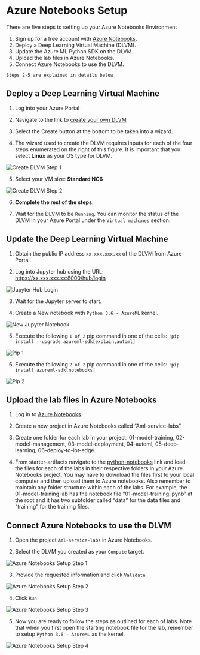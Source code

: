 # Azure Notebooks Setup

There are five steps to setting up your Azure Notebooks Environment

1. Sign up for a free account with [Azure Notebooks](https://notebooks.azure.com/).
2. Deploy a Deep Learning Virtual Machine (DLVM).
3. Update the Azure ML Python SDK on the DLVM.
4. Upload the lab files in Azure Notebooks.
5. Connect Azure Notebooks to use the DLVM.

`Steps 2-5 are explained in details below`


## Deploy a Deep Learning Virtual Machine

1. Log into your Azure Portal

2. Navigate to the link to [create your own DLVM](https://portal.azure.com/#create/microsoft-ads.dsvm-deep-learningtoolkit)

3. Select the Create button at the bottom to be taken into a wizard.

4. The wizard used to create the DLVM requires inputs for each of the four steps enumerated on the right of this figure. It is important that you select **Linux** as your OS type for DLVM.

![Create DLVM Step 1](./images/setup_vm/create_vm_1.png)


5. Select your VM size: **Standard NC6**

![Create DLVM Step 2](./images/setup_vm/create_vm_2.png)


6. **Complete the rest of the steps**.

7. Wait for the DLVM to be `Running`. You can monitor the status of the DLVM in your Azure Portal under the `Virtual machines` section.


## Update the Deep Learning Virtual Machine

1. Obtain the public IP address `xx.xxx.xxx.xx` of the DLVM from Azure Portal.

2. Log into Jupyter hub using the URL: https://xx.xxx.xxx.xx:8000/hub/login

![Jupyter Hub Login](./images/setup_vm/hub_login.png)

3. Wait for the Jupyter server to start.

4. Create a New notebook with `Python 3.6 - AzureML` kernel.

![New Jupyter Notebook](./images/setup_vm/create_nb.png)

5. Execute the following `1 of 2` pip command in one of the cells: `!pip install --upgrade azureml-sdk[explain,automl]`

![Pip 1](./images/setup_vm/pip_1.png)

6. Execute the following `2 of 2` pip command in one of the cells: `!pip install azureml-sdk[notebooks]`

![Pip 2](./images/setup_vm/pip_2.png)

## Upload the lab files in Azure Notebooks

1. Log in to [Azure Notebooks](https://notebooks.azure.com/).

2. Create a new project in Azure Notebooks called “Aml-service-labs”.

3. Create one folder for each lab in your project:  01-model-training, 02-model-management, 03-model-deployment, 04-automl, 05-deep-learning, 06-deploy-to-iot-edge.

4. From starter-artifacts navigate to the [python-notebooks](../../starter-artifacts/python-notebooks) link and load the files for each of the labs in their respective folders in your Azure Notebooks project. You may have to download the files first to your local computer and then upload them to Azure notebooks. Also remember to maintain any folder structure within each of the labs. For example, the 01-model-training lab has the notebook file “01-model-training.ipynb” at the root and it has two subfolder called “data” for the data files and “training” for the training files.

## Connect Azure Notebooks to use the DLVM

1. Open the project `Aml-service-labs` in Azure Notebooks.

2. Select the DLVM you created as your `Compute` target.

![Azure Notebooks Setup Step 1](./images/setup_compute/compute_1.png)

3. Provide the requested information and click `Validate`

![Azure Notebooks Setup Step 2](./images/setup_compute/compute_2.png)

4. Click `Run`

![Azure Notebooks Setup Step 3](./images/setup_compute/compute_3.png)

5. Now you are ready to follow the steps as outlined for each of labs. Note that when you first open the starting notebook file for the lab, remember to setup `Python 3.6 - AzureML` as the kernel.

![Azure Notebooks Setup Step 4](./images/setup_compute/setup_kernel.png)

